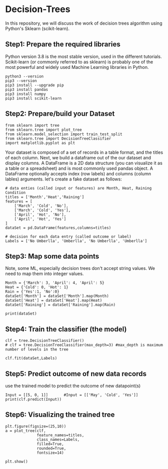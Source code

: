 # Decision-Trees
In this repository, we will discuss the work of decision trees algorithm using Python's Sklearn (scikit-learn).






## Step1: Prepare the required libraries

Python version 3.8 is the most stable version, used in the different tutorials. Scikit-learn (or commonly referred to as sklearn) is probably one of the most powerful and widely used Machine Learning libraries in Python.

```
python3 --version
pip3 --version
pip3 install --upgrade pip  
pip3 install pandas
pip3 install numpy
pip3 install scikit-learn
```



## Step2: Prepare/build your Dataset

```
from sklearn import tree
from sklearn.tree import plot_tree
from sklearn.model_selection import train_test_split
from sklearn.tree import DecisionTreeClassifier 
import matplotlib.pyplot as plt
```

Your dataset is composed of a set of records in a table format, and the titles of each column. Next, we build a dataframe out of the our dataset and display columns. A DataFrame is a 2D data structure (you can visualize it as a table or a spreadsheet) and is most commonly used pandas object. A DataFrame optionally accepts index (row labels) and columns (column lables) arguments. let's create a fake dataset as follows:

```
# data enties (called input or features) are Month, Heat, Raining Condition
titles = ['Month','Heat','Raining']
features = [
    ['March', 'Cold', 'No'],
    ['March', 'Cold', 'Yes'], 
    ['April', 'Hot', 'No'],
    ['April', 'Hot', 'Yes']
]
dataSet = pd.DataFrame(features,columns=titles)

# decision for each data entry (called outcome or label)
Labels = ['No Umberlla', 'Umberlla', 'No Umberlla', 'Umberlla']
```


## Step3: Map some data points

Note, some ML, especially decision trees don't accept string values. We need to map them into integer values.
```
Month = {'March': 3, 'April': 4, 'April': 5}
Heat = {'Cold': 0, 'Hot': 1}
Rain = {'Yes':1, 'No':0}
dataSet['Month'] = dataSet['Month'].map(Month)
dataSet['Heat'] = dataSet['Heat'].map(Heat)
dataSet['Raining'] = dataSet['Raining'].map(Rain)

print(dataSet)
```

## Step4: Train the classifier (the model)
```
clf = tree.DecisionTreeClassifier()
# clf = tree.DecisionTreeClassifier(max_depth=3) #max_depth is maximum number of levels in the tree

clf.fit(dataSet,Labels)
```

## Step5: Predict outcome of new data records
use the trained model to predict the outcome of new datapoint(s)

```
Input = [[5, 0, 1]]       #Input = [['May', 'Cold', 'Yes']]
print(clf.predict(Input))
```

## Step6: Visualizing the trained tree
```
plt.figure(figsize=(25,10))
a = plot_tree(clf, 
              feature_names=titles, 
              class_names=Labels, 
              filled=True, 
              rounded=True, 
              fontsize=14)

plt.show()
```
